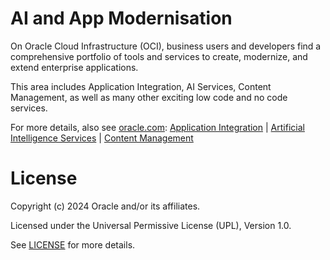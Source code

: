 # AI and App Modernisation


On Oracle Cloud Infrastructure (OCI), business users and developers find a comprehensive portfolio of tools and services to create, modernize, and extend enterprise applications.

This area includes Application Integration, AI Services, Content Management, as well as many other exciting low code and no code services.

For more details, also see [oracle.com](https://www.oracle.com/): 
[Application Integration](https://www.oracle.com/integration/) | [Artificial Intelligence Services](https://www.oracle.com/artificial-intelligence/) | [Content Management](https://www.oracle.com/content-management/)

# License

Copyright (c) 2024 Oracle and/or its affiliates.

Licensed under the Universal Permissive License (UPL), Version 1.0.

See [LICENSE](https://github.com/oracle-devrel/technology-engineering/blob/main/LICENSE) for more details.
